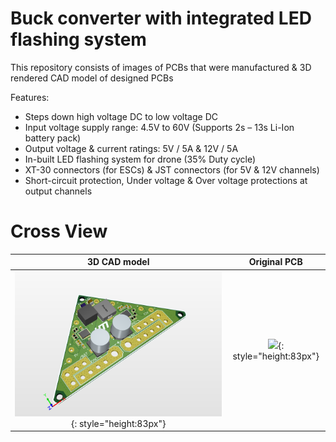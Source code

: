# Buck converter with integrated LED flashing system
This repository consists of images of PCBs that were manufactured & 3D rendered CAD model of designed PCBs

Features: 

* Steps down high voltage DC to low voltage DC
* Input voltage supply range: 4.5V to 60V (Supports 2s – 13s Li-Ion battery pack) 
* Output voltage & current ratings: 5V / 5A & 12V / 5A 
* In-built LED flashing system for drone (35% Duty cycle)
* XT-30 connectors (for ESCs) & JST connectors (for 5V & 12V channels) 
* Short-circuit protection, Under voltage & Over voltage protections at output channels 

# Cross View

3D CAD model             |  Original PCB
:-------------------------:|:-------------------------:
![](https://github.com/yaswanth-iit/Buck-converter-with-integrated-LED-flashing-system/blob/main/images/v2_cr_3d.PNG){: style="height:83px"}  |  ![](https://github.com/yaswanth-iit/Buck-converter-with-integrated-LED-flashing-system/blob/main/images/v2_cr_or.jpg){: style="height:83px"}

